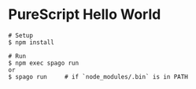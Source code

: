 # PureScript Hello World

```
# Setup
$ npm install

# Run
$ npm exec spago run
or
$ spago run     # if `node_modules/.bin` is in PATH
```
